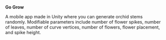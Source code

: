 **Go Grow**

A mobile app made in Unity where you can generate orchid stems randomly. Modifiable parameters include number of flower spikes, number of leaves, number of curve vertices, number of flowers, flower placement, and spike height.
